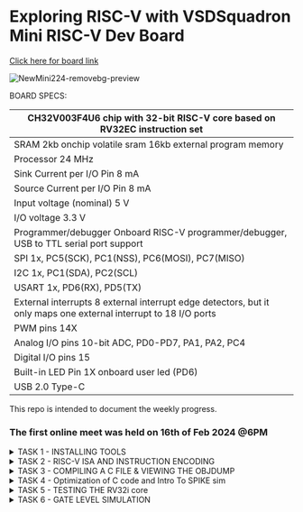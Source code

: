 # Exploring RISC-V with VSDSquadron Mini RISC-V Dev Board 

[Click here for board link](https://www.vlsisystemdesign.com/vsdsquadronmini/)


![NewMini224-removebg-preview](https://github.com/Nawras-Ahamed/VSD_Squadron_mini_Research/assets/50738659/02693492-c8b9-44a6-90ef-6c6281721042)



BOARD SPECS:

| CH32V003F4U6 chip with 32-bit RISC-V core based on RV32EC instruction set |
| ------------------------------------------------------------------------- 
| SRAM                                                                       2kb onchip volatile sram     16kb external program memory                                    |
| Processor                                                                  24 MHz                                                                                       |
| Sink Current per I/O Pin                                                   8 mA                                                                                         |
| Source Current per I/O Pin                                                 8 mA                                                                                         |
| Input voltage (nominal)                                                    5 V                                                                                          |
| I/O voltage                                                                3.3 V                                                                                        |
| Programmer/debugger                                                        Onboard RISC-V programmer/debugger, USB to TTL serial port support                           |
| SPI                                                                        1x, PC5(SCK), PC1(NSS), PC6(MOSI), PC7(MISO)                                                 |
| I2C                                                                        1x, PC1(SDA), PC2(SCL)                                                                       |
| USART                                                                      1x, PD6(RX), PD5(TX)                                                                         |
| External interrupts                                                        8 external interrupt edge detectors, but it only maps one external interrupt to 18 I/O ports |
| PWM pins                                                                   14X                                                                                          |
| Analog I/O pins                                                            10-bit ADC, PD0-PD7, PA1, PA2, PC4                                                           |
| Digital I/O pins                                                           15                                                                                           |
| Built-in LED Pin                                                           1X onboard user led (PD6)                                                                    |
| USB 2.0 Type-C                                                            
   

This repo is intended to document the weekly progress.

### The first online meet was held on 16th of Feb 2024 @6PM

<details>
    <summary> TASK 1 - INSTALLING TOOLS</summary>

1) install RISC-V GNU Toolchain 

2) install Yosys 

3) install iverilog 

4) install gtkwave

### CLONING RISC-V GNU TOOLCHAIN

```sudo apt install git-all```   # To install git

```sudo apt-get install autoconf automake autotools-dev curl python3 libmpc-dev libmpfr-dev libgmp-dev gawk build-essential bison flex texinfo gperf libtool patchutils bc zlib1g-dev libexpat-dev``` *make sure to install the dependencies*

![gnu_dependencies](https://github.com/Nawras-Ahamed/VSD_Squadron_mini_Research/assets/50738659/3a354063-2d87-44c5-8b54-e2f13d2b1965)

```git clone https://github.com/riscv/riscv-gnu-toolchain```

![gnu_toolchain_clone](https://github.com/Nawras-Ahamed/VSD_Squadron_mini_Research/assets/50738659/760e3e42-8c07-4254-80a3-050e489ac42d)


## Create a opt dir
```mkdir /opt/riscv```  *try sudo incase of permission denial*

In my case I created a driectory ```mkdir riscv``` and ``` chmod 777 home/nawras/riscv ```

## Config and make inside the risc-v gnu toolchain dir 

```./configure --prefix=/opt/riscv```  

In my case ```./configure --prefix=/home/nawras/riscv```  

Then
```make``` **(Have patience)**

### Troubleshooting

**ERROR 1**: "gcc not found"
try ```sudo apt-get install build-essential```
see if gcc is in /usr/bin/

**ERROR 2**: "no acceptable c compiler found in $PATH"
Open the .bashrc by any editors like vim,emacs,nano,gedit ```nano ~/.bashrc``` 
Add the below line at the end of .bashrc and save it
```export PATH="$PATH:/usr/bin/gcc```

**ERROR 3**: Even after installing gcc g++ sometimes it shows 'gcc' command not found ,though it suggest to ```sudo apt install gcc``` which again will cause the same error. I figured this by ```ls```'ing the /usr/bin directory to find the gcc g++ cc to be in red text with black background indicates broken link or missing file.


Better purge it at **YOUR OWN RISK** and reinstall it again.
```sudo apt-get purge gcc```

or **REINSTALL** ```sudo apt-get install --reinstall gcc``` (didn't work for me)



### INSTALLING IVERILOG GTKWAVE & YOSYS

### YOSYS

```bash
git clone https://github.com/YosysHQ/yosys.git
cd yosys 
sudo apt-get install build-essential clang bison flex \libreadline-dev gawk tcl-dev libffi-dev git \ graphviz xdot pkg-config python3 libboost-system-dev\libboost-python-dev libboost-filesystem-dev zlib1g-dev
make config-gcc
make 
sudo make install
```

![yosys_make](https://github.com/Nawras-Ahamed/VSD_Squadron_mini_Research/assets/50738659/e722e508-0802-4f50-9cb6-02e9c6bafe48)


![buildsuccess_yosys](https://github.com/Nawras-Ahamed/VSD_Squadron_mini_Research/assets/50738659/5e10e5b8-19dd-4460-994f-2759e9b942b1)


### iVerilog

```
sudo apt-get install iverilog
```


### GTkWave
``` sudo apt-get install gtkwave ```

![iverilog_gtkwave](https://github.com/Nawras-Ahamed/VSD_Squadron_mini_Research/assets/50738659/344a4225-c6bb-4728-a325-ac66d1621b28)

</details>


<details>
  <summary> TASK 2 - RISC-V ISA AND INSTRUCTION ENCODING </summary>
  
  ### THE RISC-V ISA

[Instruction Set Manual](https://riscv.org/wp-content/uploads/2017/05/riscv-spec-v2.2.pdf)


The RISC-V ISA is defined as a base integer ISA, which must be present in any implementation, plus optional extensions to the base ISA.
The base integer instruction set, also known as the "RV32I" or "RV64I" instruction set, depending on the address space size, provides the core functionality required for general-purpose computing. 
It includes instructions for arithmetic, logical and control,memory access and manipulation <br>

The instruction Encoding of an operation in binary is known as its instruction format. RISC-V employs six core instruction formats, each encoded in a fixed-length 32-bit format for streamlined decoding and execution. These formats fall into six types:

R-type: For register-to-register operations like arithmetic and logical operations, utilizing three register operands. <br>
I-type: For short immediate operations involving arithmetic and logical operations with a 12-bit immediate value, employing two register operands. <br>
S-type: For store operations transferring data from a register to memory, involving two register operands and a 12-bit immediate value for memory address offset. <br>
B-type: For conditional branch operations directing control flow based on a condition, with two register operands and a 12-bit immediate value for branch target address. <br>
U-type: For operations with a 20-bit immediate(long) value, such as loading a constant or setting the upper 20 bits of a register. <br>
J-type: For unconditional jump operations transferring control to a different instruction unconditionally, with one register operand and a 20-bit immediate value for the jump target address. <br>

![image](https://github.com/Nawras-Ahamed/VSD_Squadron_mini_Research/assets/50738659/c5ee17d3-5017-41ba-bdbb-7c3acead31d8)


Instruction 1 : ``` add r6, r2, r1``` <br>
Instruction Type : **R-TYPE ARITHMETIC** <br>
Instruction Specification : Performs addition operation on the contents of registers r2 and r1 and stores the result in register r6. <br>
Instruction Encoding : | 0 0 0 0 0 0 0 | r1 | r2 | 0 0 0 | r6 | 0 1 1 0 0 1 1 |


Instruction 2 : ``` sub r7, r1, r2 ``` <br>
Instruction Type : **R-TYPE ARITHMETIC** <br>
Instruction Specification : Performs subtraction operation on the contents of registers r2 and r1 and stores the result in register r7. <br>
Instruction Encoding : | 0 1 0 0 0 0 0 | r2 | r1 | 0 0 0 | r7 | 0 1 1 0 0 1 1 |

Instruction 3 : ``` and r8, r1, r3``` <br>
Instruction Type : **R-TYPE LOGICAL** <br>
Instruction Specification : Performs bitwise AND operation between the contents of registers r1 and r3 and stores the result in register r8. <br>
Instruction Encoding : | 0 0 0 0 0 0 0 | r3 | rs1 | 1 1 1 | r8 | 0 1 1 0 0 1 1 |

Instruction 4 : ```or r9, r2, r5``` <br>
Instruction Type : **R-TYPE LOGICAL** <br>
Instruction Specification : Performs bitwise OR operation between the contents of registers r2 and r5 and stores the result in register r9. <br>
Instruction Encoding : | 0 0 0 0 0 0 0 | r5 | r2 | 1 1 0 | r9 | 0 1 1 0 0 1 1 |

Instruction 5 : ```xor r10, r1, r4``` <br>
Instruction Type : **R-TYPE LOGICAL** <br>
Instruction Specification : Performs bitwise XOR operation between the contents of registers r1 and r4 and stores the result in register r10. <br>
Instruction Encoding : | 0 0 0 0 0 0 0 | r4 | r1 | 1 0 0 | r10 | 0 1 1 0 0 1 1 |

Instruction 6 : ```slt r11, r2, r4``` <br>
Instruction Type : **R-TYPE LOGICAL** <br>
Instruction Specification : . It stands for "Set Less Than", and it compares the values in registers r2 and r4. If the value in r2 is less than the value in r4, it sets the value of r11 to 1; otherwise, it sets it to 0 <br>
Instruction Encoding : | 0 0 0 0 0 0 0 | rs4 | rs2 | 1 1 1 | r11 | 0 1 1 0 0 1 1 |

Instruction 7 : ```addi r12, r4, 5``` <br>
Instruction Type : **I-Type** <br>
Instruction Specification : adds the immediate value 5 to the value in register r4 and stores the result in register r12 <br>
Instruction Encoding :| 0 0 0 0 0 0 0 0 0 1 0 1 | rs4 | 0 0 0 | r12 |0 1 0 0 0 1 1 |

Instruction 8 : ```sw r3, r1, 2``` <br>
Instruction Type : **S-TYPE** <br>
Instruction Specification : stores the value from register r3 into the memory address formed by adding the immediate offset 2 to the value in register r1 <br>
Instruction Encoding : | 0 0 0 0 0 0 0 | r3 | r1 | 0 1 0 | 0 0 0 1 0 | 0 1 0 0 0 1 1 |

Instruction 9 : ```lw r13, r1, 2``` <br>
Instruction Type : **S-TYPE** <br>
Instruction Specification : used to load a 32-bit value from memory into a register <br>
Instruction Encoding : | 0 0 0 0 0 0 0 0 0 0 1 0| r1 | 0 1 0 | r13 | 0 0 0 0 0 1 1 |

Instruction 10 : ```beq r0, r0, 15``` <br>
Instruction Type : **B-TYPE** <br>
Instruction Specification :checks if the values in registers r0 and r0 are equal. Since r0 is typically the zero register (hardwired to zero) this always evaluates TRUE <br>
Instruction Encoding : | imm[12|10:5] | r0 | r0 | 0 0 0 | imm[4:1|11] | 1 1 0 0 0 1 1 |

Instruction 11 : ```bne r0, r1, 20``` <br>
Instruction Type : **B-TYPE** <br>
Instruction Specification :checks if the values in registers r0 and r1 are not equal If they are not equal the program will branch by adding the immediate offset of 20 to the PC <br>
Instruction Encoding : | imm[12|10:5] | r0 | r0 | 0 0 1 | imm[4:1|11] | 1 1 0 0 0 1 1 |

Instruction 12 : ```sll r15, r1, r2(2)``` <br>
Instruction Type : **R-TYPE** <br>
Instruction Specification :logical left shift on the value in register r1, shifting it left by a number of bits specified by the value in register r2 which is 2 in this case and stores the result in register r15 <br>
Instruction Encoding : | 0 0 0 0 0 0 0 | r1 | r2 | 0 0 1 | r15 | 0 1 1 0 0 1 1 |

Instruction 13 : ```srl r16, r14, r2(2)``` <br>
Instruction Type : **R-TYPE** <br>
Instruction Specification :logical right shift on the value in register r14, shifting it left by a number of bits specified by the value in register r2 which is 2 in this case and stores the result in register r16 <br>
Instruction Encoding : | 0 0 0 0 0 0 0 | r1 | r2 | 1 0 1 | r6 | 0 1 1 0 0 1 1 |


</details>


<details>
    <summary> TASK 3 - COMPILING A C FILE & VIEWING THE OBJDUMP</summary>
   I just created a C program that sorts an array.

    #include <stdio.h>

    void main()

    {

        int i, j, a, n, x[30];

        printf("Enter the value of N \n");

        scanf("%d", &n);

        printf("Enter the numbers \n");

        for (i = 0; i < n; ++i)

            scanf("%d", &x[i]);

        for (i = 0; i < n; ++i)

        {
             for (j = i + 1; j < n; ++j)

            {

                if (x[i] > x[j])

                {

                   a =  x[i];

                    x[i] = x[j];

                    x[j] = a;

                }
            }

	}

	 for (i = 0; i < n; ++i)

            printf("%d \t", x[i]);

}



```riscv64-unknown-elf-gcc -o1 -o sorti.o sorti.```
![riscv_compile](https://github.com/Nawras-Ahamed/VSD_Squadron_mini_Research/assets/50738659/b7e607e7-9cf9-4129-bbb0-401b85ef644a)


The obj file can be seen after running this 

while i can also see the riscv assembly 
```riscv64-unknown-elf-objdump -d sorti.o | less```

![main](https://github.com/Nawras-Ahamed/VSD_Squadron_mini_Research/assets/50738659/54aab80e-5bb5-4448-a04b-f81d87b61810)


    
   
</details>
<details>
    <summary> TASK 4 - Optimization of C code and Intro To SPIKE sim </summary>

**Why do we need Optimization?**
[Optimize-options in gcc](https://gcc.gnu.org/onlinedocs/gcc/Optimize-Options.html)

Turning on optimization flags makes the compiler attempt to improve the performance and/or code size at the expense of compilation time and possibly the ability to debug the program

With ```-O1```, the compiler tries to reduce code size and execution time, without performing any optimizations.
Optimize even more. GCC performs nearly all supported optimizations that do not involve a space-speed tradeoff. As compared to -O, this option increases both compilation time and the performance of the generated code. 

With ```-Ofast``` it enables all -O3(optimize yet more) optimizations. It also enables optimizations that are not valid for all standard-compliant programs.

____________________
**ASM FOR SORTING AN ARRAY**

```bash
riscv64-unknown-elf-gcc -O1 -o sort.o sorti.c
riscv64-unknown-elf-objdump -d sort.o | less
```

```asm
00000000000101a4 <main>:
   101a4:       7135                    addi    sp,sp,-160
   101a6:       ed06                    sd      ra,152(sp)
   101a8:       00022537                lui     a0,0x22
   101ac:       24050513                addi    a0,a0,576 # 22240 <__clzdi2+0x3e>
   101b0:       496000ef                jal     10646 <puts>
   101b4:       18ec                    addi    a1,sp,124
   101b6:       00022537                lui     a0,0x22
   101ba:       25850513                addi    a0,a0,600 # 22258 <__clzdi2+0x56>
   101be:       490000ef                jal     1064e <scanf>
   101c2:       00022537                lui     a0,0x22
   101c6:       26050513                addi    a0,a0,608 # 22260 <__clzdi2+0x5e>
   101ca:       47c000ef                jal     10646 <puts>
   101ce:       57f6                    lw      a5,124(sp)
   101d0:       0af05063                blez    a5,10270 <main+0xcc>
   101d4:       e922                    sd      s0,144(sp)
   101d6:       e526                    sd      s1,136(sp)
   101d8:       e14a                    sd      s2,128(sp)
   101da:       848a                    mv      s1,sp
   101dc:       4401                    li      s0,0
   101de:       00022937                lui     s2,0x22
   101e2:       85a6                    mv      a1,s1
   101e4:       25890513                addi    a0,s2,600 # 22258 <__clzdi2+0x56>
   101e8:       466000ef                jal     1064e <scanf>
   101ec:       2405                    addiw   s0,s0,1
   101ee:       57f6                    lw      a5,124(sp)
   101f0:       0491                    addi    s1,s1,4
   101f2:       fef448e3                blt     s0,a5,101e2 <main+0x3e>
   101f6:       08f05063                blez    a5,10276 <main+0xd2>
   101fa:       004c                    addi    a1,sp,4
   101fc:       fff7889b                addiw   a7,a5,-1
   10200:       1882                    slli    a7,a7,0x20
   10202:       0208d893                srli    a7,a7,0x20
   10206:       8e3e                    mv      t3,a5
   10208:       4501                    li      a0,0
   1020a:       ffe7881b                addiw   a6,a5,-2
   1020e:       00810313                addi    t1,sp,8
   10212:       a00d                    j       10234 <main+0x90>
   10214:       0791                    addi    a5,a5,4
   10216:       00c78b63                beq     a5,a2,1022c <main+0x88>
   1021a:       ffc5a703                lw      a4,-4(a1)
   1021e:       4394                    lw      a3,0(a5)
   10220:       fee6dae3                bge     a3,a4,10214 <main+0x70>
   10224:       fed5ae23                sw      a3,-4(a1)
   10228:       c398                    sw      a4,0(a5)
   1022a:       b7ed                    j       10214 <main+0x70>
   1022c:       0505                    addi    a0,a0,1
   1022e:       0591                    addi    a1,a1,4
   10230:       01c50f63                beq     a0,t3,1024e <main+0xaa>
   10234:       0005079b                sext.w  a5,a0
   10238:       01150b63                beq     a0,a7,1024e <main+0xaa>
   1023c:       40f8063b                subw    a2,a6,a5
   10240:       1602                    slli    a2,a2,0x20
   10242:       9201                    srli    a2,a2,0x20
   10244:       962a                    add     a2,a2,a0
   10246:       060a                    slli    a2,a2,0x2
   10248:       961a                    add     a2,a2,t1
   1024a:       87ae                    mv      a5,a1
   1024c:       b7f9                    j       1021a <main+0x76>
   1024e:       848a                    mv      s1,sp
   10250:       4401                    li      s0,0
   10252:       00022937                lui     s2,0x22
   10256:       408c                    lw      a1,0(s1)
   10258:       27890513                addi    a0,s2,632 # 22278 <__clzdi2+0x76>
   1025c:       33c000ef                jal     10598 <printf>
   10260:       2405                    addiw   s0,s0,1
   10262:       0491                    addi    s1,s1,4
   10264:       57f6                    lw      a5,124(sp)
   10266:       fef448e3                blt     s0,a5,10256 <main+0xb2>
   1026a:       644a                    ld      s0,144(sp)
   1026c:       64aa                    ld      s1,136(sp)
   1026e:       690a                    ld      s2,128(sp)
   10270:       60ea                    ld      ra,152(sp)
   10272:       610d                    addi    sp,sp,160
   10274:       8082                    ret
   10276:       644a                    ld      s0,144(sp)
   10278:       64aa                    ld      s1,136(sp)
   1027a:       690a                    ld      s2,128(sp)
   1027c:       bfd5                    j       10270 <main+0xcc>
```
____________________

```bash
riscv64-unknown-elf-gcc -Ofast -o sort.o sorti.c
riscv64-unknown-elf-objdump -d sort.o | less
```

```asm
0000000000010104 <main>:
   10104:       00022537                lui     a0,0x22
   10108:       7171                    addi    sp,sp,-176
   1010a:       21050513                addi    a0,a0,528 # 22210 <__clzdi2+0x3c>
   1010e:       f506                    sd      ra,168(sp)
   10110:       e54e                    sd      s3,136(sp)
   10112:       506000ef                jal     10618 <puts>
   10116:       000229b7                lui     s3,0x22
   1011a:       004c                    addi    a1,sp,4
   1011c:       22898513                addi    a0,s3,552 # 22228 <__clzdi2+0x54>
   10120:       500000ef                jal     10620 <scanf>
   10124:       00022537                lui     a0,0x22
   10128:       23050513                addi    a0,a0,560 # 22230 <__clzdi2+0x5c>
   1012c:       4ec000ef                jal     10618 <puts>
   10130:       4792                    lw      a5,4(sp)
   10132:       06f05b63                blez    a5,101a8 <main+0xa4>
   10136:       f122                    sd      s0,160(sp)
   10138:       0020                    addi    s0,sp,8
   1013a:       ed26                    sd      s1,152(sp)
   1013c:       e94a                    sd      s2,144(sp)
   1013e:       4481                    li      s1,0
   10140:       8922                    mv      s2,s0
   10142:       85ca                    mv      a1,s2
   10144:       22898513                addi    a0,s3,552
   10148:       4d8000ef                jal     10620 <scanf>
   1014c:       4512                    lw      a0,4(sp)
   1014e:       2485                    addiw   s1,s1,1
   10150:       0911                    addi    s2,s2,4
   10152:       fea4c8e3                blt     s1,a0,10142 <main+0x3e>
   10156:       04a05663                blez    a0,101a2 <main+0x9e>
   1015a:       4785                    li      a5,1
   1015c:       02f50663                beq     a0,a5,10188 <main+0x84>
   10160:       006c                    addi    a1,sp,12
   10162:       4805                    li      a6,1
   10164:       87ae                    mv      a5,a1
   10166:       8742                    mv      a4,a6
   10168:       4390                    lw      a2,0(a5)
   1016a:       ffc5a683                lw      a3,-4(a1)
   1016e:       2705                    addiw   a4,a4,1
   10170:       00d65563                bge     a2,a3,1017a <main+0x76>
   10174:       fec5ae23                sw      a2,-4(a1)
   10178:       c394                    sw      a3,0(a5)
   1017a:       0791                    addi    a5,a5,4
   1017c:       fea746e3                blt     a4,a0,10168 <main+0x64>
   10180:       2805                    addiw   a6,a6,1
   10182:       0591                    addi    a1,a1,4
   10184:       ff0510e3                bne     a0,a6,10164 <main+0x60>
   10188:       4481                    li      s1,0
   1018a:       00022937                lui     s2,0x22
   1018e:       400c                    lw      a1,0(s0)
   10190:       24890513                addi    a0,s2,584 # 22248 <__clzdi2+0x74>
   10194:       2485                    addiw   s1,s1,1
   10196:       3d4000ef                jal     1056a <printf>
   1019a:       4792                    lw      a5,4(sp)
   1019c:       0411                    addi    s0,s0,4
   1019e:       fef4c8e3                blt     s1,a5,1018e <main+0x8a>
   101a2:       740a                    ld      s0,160(sp)
   101a4:       64ea                    ld      s1,152(sp)
   101a6:       694a                    ld      s2,144(sp)
   101a8:       70aa                    ld      ra,168(sp)
   101aa:       69aa                    ld      s3,136(sp)
   101ac:       614d                    addi    sp,sp,176
   101ae:       8082                    ret
```
______________________
**INSTALLING SPIKE**

[SPIKE RISCV ISA SIM](https://github.com/riscv-software-src/riscv-isa-sim)
  
  ```bash
 git clone https://github.com/riscv-software-src/riscv-isa-sim.git
 sudo apt-get install device-tree-compiler libboost-regex-dev
 mkdir build
 cd build
 ../configure --prefix=/home/nawras/riscv
 make
 sudo make install

 ```
The ```--prefix=/home/nawras/riscv``` is where the path is set to.

**INSTALLING RISCV PROXY KERNEL (PK)**

```bash
git clone https://github.com/riscv-software-src/riscv-pk.git
mkdir build
cd build
../configure --prefix=/home/nawras/riscv --host=riscv64-unknown-elf
make
make install
```

[**TROUBLESHOOT 1 -  HOST COMPILER , riscv-unknown-elf & PATH**](https://github.com/riscv-software-src/riscv-pk/issues/204)

![image](https://github.com/Nawras-Ahamed/VSD_Squadron_mini_Research/assets/50738659/29b8b342-f2fd-45f4-9392-8227509e8fb9)

**ERROR 2** 
![image](https://github.com/Nawras-Ahamed/VSD_Squadron_mini_Research/assets/50738659/bd31c5d7-1b43-4082-9db3-fcd12714ac29)

[**TROUBLESHOOT 2 - Error: unrecognized opcode fence.i, extension zifencei required**](https://github.com/riscv-software-src/riscv-pk/issues/260) <br>

Looks like the fence instruction is needed and I have to build a seperate riscv gnu toolchain for this by 
```bash
cd riscv-gnu-toolchain
mkdir build
cd build
../configure --prefix=/home/nawras/riscv --with-arch=rv64gc_zfencei --with-abi=lp64d
make
```

NOW I HAVE TO AGAIN CONFIGURE AND BUILD THE PROXY KERNEL 
```bash
git clone https://github.com/riscv-software-src/riscv-pk.git
mkdir build
cd build
../configure --prefix=/home/nawras/riscv --host=riscv64-unknown-elf
make
make install
```
*I HAD  NO ERRORS AFTER THESE STEPS*
![PK SUCCESS](https://github.com/Nawras-Ahamed/VSD_Squadron_mini_Research/assets/50738659/5e67e505-9f26-4d6d-a538-5427e6701266)
___________________________

**OUTPUT WITH SPIKE PK**

![spike_pk_o1](https://github.com/Nawras-Ahamed/VSD_Squadron_mini_Research/assets/50738659/d435db5a-bcc8-41fb-85f4-1599983dbad1)

**OUTPUT WITH GCC**

![image](https://github.com/Nawras-Ahamed/VSD_Squadron_mini_Research/assets/50738659/6f847479-1a6b-4551-9366-b5d473e0f003)

</details>


<details>
  <summary> TASK 5 - TESTING THE RV32i core </summary>

[Original Source](https://github.com/vinayrayapati/rv32i)


![instructions_half-done](https://github.com/Nawras-Ahamed/VSD_Squadron_mini_Research/assets/50738659/a796cca4-a63c-4953-91bd-8e4ff8a34577)


<details>
	<summary> ADD r6, r2, r1</summary>
 			
 
	Instruction 1 :  add r6, r2, r1
	Instruction Type : R-TYPE ARITHMETIC
	Instruction Specification : Performs addition operation on the contents of registers r2 and r1 and stores the result in register r6.
	Instruction Encoding : | 0 0 0 0 0 0 0 | r1 | r2 | 0 0 0 | r6 | 0 1 1 0 0 1 1 |

![image](https://github.com/Nawras-Ahamed/VSD_Squadron_mini_Research/assets/50738659/b827d936-7a05-4868-b792-bcc92c4085c1)


 Can see that ALU out contents are being written back to the reg file after two clock cycles and the opcode decode in the above waveform
</details>


<details>
<summary> SUB r7, r1, r2</summary>
 			
 
	Instruction 2 : sub r7, r1, r2
	Instruction Type : R-TYPE ARITHMETIC
	Instruction Specification : Performs subtraction operation on the contents of registers r2 and r1 and stores the result in register r7.
	Instruction Encoding : | 0 1 0 0 0 0 0 | r2 | r1 | 0 0 0 | r7 | 0 1 1 0 0 1 1 |

![image](https://github.com/Nawras-Ahamed/VSD_Squadron_mini_Research/assets/50738659/f9b98cd3-18db-4d92-960b-b25d7a14fcce)


Here the result is FFFFFFFF which is -1 in signed decimal representation as we have r2 = 2 and r1 = 1.
 
 
</details>


<details>
<summary> AND r8, r1, r3</summary>
 			
 
	Instruction 3 :  and r8, r1, r3
	Instruction Type : R-TYPE LOGICAL
	Instruction Specification : Performs bitwise AND operation between the contents of registers r1 and r3 and stores the result in register r8.
	Instruction Encoding : | 0 0 0 0 0 0 0 | r3 | rs1 | 1 1 1 | r8 | 0 1 1 0 0 1 1 |
![image](https://github.com/Nawras-Ahamed/VSD_Squadron_mini_Research/assets/50738659/9487ea91-c78f-449c-93e9-79f840de0580)


r1 = 1  (01)
r3 = 3  (11)
So r8 = (01) on `and` operation

</details>

<details>
<summary> OR r9, r2, r5</summary>
 			
 
	Instruction 4 : or r9, r2, r5
	Instruction Type : R-TYPE LOGICAL
	Instruction Specification : Performs bitwise OR operation between the contents of registers r2 and r5 and stores the result in register r9.
	Instruction Encoding : | 0 0 0 0 0 0 0 | r5 | r2 | 1 1 0 | r9 | 0 1 1 0 0 1 1 |

r2 = 2  (010)
r5 = 5  (101)
So r9 = (111) on `or` operation

![image](https://github.com/Nawras-Ahamed/VSD_Squadron_mini_Research/assets/50738659/e8eadbc3-01e3-480c-8a5d-4cd1f79cad5d)


</details>

<details>
<summary> XOR r10, r1, r4</summary>
 			
 
	Instruction 5 : xor r10, r1, r4
	Instruction Type : R-TYPE LOGICAL
	Instruction Specification : Performs bitwise XOR operation between the contents of registers r1 and r4 and stores the result in register r10.
	Instruction Encoding : | 0 0 0 0 0 0 0 | r4 | r1 | 1 0 0 | r10 | 0 1 1 0 0 1 1 |
r1 = 1  (001)
r4 = 4  (100)
So r10 = (101) on `xor` operation

![image](https://github.com/Nawras-Ahamed/VSD_Squadron_mini_Research/assets/50738659/1df1b654-b160-48f3-8154-24af2437d493)


</details>

<details>
<summary> SLT r11, r2, r4</summary>
 			
	Instruction 6 : slt r11, r2, r4
	Instruction Type : R-TYPE LOGICAL
	Instruction Specification : . It stands for "Set Less Than", and it compares the values in registers r2 and r4. If the value in r2 is less than the value in r4, it sets the value of r11 to 1; otherwise, it sets it to 0
	Instruction Encoding : | 0 0 0 0 0 0 0 | rs4 | rs2 | 1 1 1 | r11 | 0 1 1 0 0 1 1 |

r2 = 2 (010)
r4 = 4 (100)

r11 = 1 since r2 value is less than r4 value

![image](https://github.com/Nawras-Ahamed/VSD_Squadron_mini_Research/assets/50738659/81414194-c6e8-4508-872a-1102a466a110)

</details>

<details>
<summary> ADDI r12, r4, 5</summary>
 			
	Instruction 7 : addi r12, r4, 5
	Instruction Type : I-Type
	Instruction Specification : adds the immediate value 5 to the value in register r4 and stores the result in register r12
	Instruction Encoding :| 0 0 0 0 0 0 0 0 0 1 0 1 | rs4 | 0 0 0 | r12 |0 1 0 0 0 1 1 |

imm_value = 5
r4 = 4

r12 -> (r4)+5 
r12 = 9

![image](https://github.com/Nawras-Ahamed/VSD_Squadron_mini_Research/assets/50738659/1e847afa-efbe-4020-b437-9c68f110411d)

can see the `ID_EX_IMMEDIATE SIGNAL` @48ms getting loaded with 00000005

![image](https://github.com/Nawras-Ahamed/VSD_Squadron_mini_Research/assets/50738659/4d4276aa-1a02-42ab-b3e9-ac45c76ea4cb)


</details>

<details>
<summary> SW r3, r1, 2</summary>
	
	Instruction 8 : sw r3, r1, 2
	Instruction Type : S-TYPE
	Instruction Specification : stores the value from register r3 into the memory address formed by adding the immediate offset 2 to the value in register r1
	Instruction Encoding : | 0 0 0 0 0 0 0 | r3 | r1 | 0 1 0 | 0 0 0 1 0 | 0 1 0 0 0 1 1 |

imm_value (offset)  = 2
r1 = 1 
r3 = 3

effective_addr = 3 
MEM[effective_addr] -> (r3)


![image](https://github.com/Nawras-Ahamed/VSD_Squadron_mini_Research/assets/50738659/cf132ff6-c383-426c-8188-bab9e2bf1d2c)

Can see the value `3` being written @72 ms into the memory 

</details>

<details>
<summary> LW r13, r1, 2</summary>
	
	Instruction 9 : lw r13, r1, 2
	Instruction Type : S-TYPE
	Instruction Specification : used to load a 32-bit value from memory into a register
	Instruction Encoding : | 0 0 0 0 0 0 0 0 0 0 1 0| r1 | 0 1 0 | r13 | 0 0 0 0 0 1 1 |

imm_value (offset)  = 2
r1 = 1 
effective_addr = 3 
(MEM[effective_addr]) = 3 <br>

r13 = 3 (from the memory)

![image](https://github.com/Nawras-Ahamed/VSD_Squadron_mini_Research/assets/50738659/fb45c8bc-84cf-4d2b-a13c-5682031b8cba)


Can see the value `3` being written from memory to the register @80ms since the prev instruction was of storing the data at the same location and now its loading it into a register we dont find to see any change in the signals(held @ 3)

</details>

<details>
<summary> BEQ r0, r0, 15</summary>
	
	Instruction 10 : beq r0, r0, 15
	Instruction Type : B-TYPE
	Instruction Specification :checks if the values in registers r0 and r0 are equal. Since r0 is typically the zero register (hardwired to zero) this always evaluates TRUE
	Instruction Encoding : | imm[12|10:5] | r0 | r0 | 0 0 0 | imm[4:1|11] | 1 1 0 0 0 1 1 |

The expression is always true, so the `BR_EN= 1` @72ms 

![image](https://github.com/Nawras-Ahamed/VSD_Squadron_mini_Research/assets/50738659/ac114bc0-20bf-4053-b46c-17571a884ee9)



In this final stage, the branch target address is determined, but no write-back operation occurs.


Instead, the branch target address is passed to the next stage of the pipeline to update the program counter which can be seen at the cursor in the picture @78ms (see the PROGRAM COUNTER `NPC`)
0C to 19 (19-C = 13 in decimal)this happens due to the imm_value = 15 which becomes the target address and gets updated to the Program Counter. 
![image](https://github.com/Nawras-Ahamed/VSD_Squadron_mini_Research/assets/50738659/7640f390-de5a-45c8-9cf1-80cdd0eaadb3)



So we can say that the PC has jumped as the Branch conditions are met.

We can conclude that after this their would be no instructions (as per the verilog code) to be exceuted so we get no Writeback operations to take place, But since it's a 5-Stage pipelined processor The other instructions might have been done halfway till Execute stage which can be seen clearly at the `EX_MEM_ALUOUT`
![image](https://github.com/Nawras-Ahamed/VSD_Squadron_mini_Research/assets/50738659/03487ba4-69e3-4897-bcf2-1d5e28f7d5d7) 

</details>

<details>

<summary> ADD r14,r2,r2</summary>
	
	Instruction 11:  add r14, r2, r2
	Instruction Type : R-TYPE ARITHMETIC
	Instruction Specification : Performs addition operation on the contents of registers r2 and r2 and stores the result in register r14.
	Instruction Encoding : | 0 0 0 0 0 0 0 | r2 | r2 | 0 0 0 | r14 | 0 1 1 0 0 1 1 |

`MEM[25] <= 32'h00210700;         //add r14,r2,r2.(i11)`

r2 = 2
r14 = 4

![image](https://github.com/Nawras-Ahamed/VSD_Squadron_mini_Research/assets/50738659/4234f260-e79c-4a31-99d3-3b937bee2162)

</details>
____________________________

### Since there were other instructions which were commented out


<details> 

 
<summary> BNE r0, r1, 20</summary>
	
	Instruction 11 : bne r0, r1, 20
	Instruction Type : B-TYPE
	Instruction Specification :checks if the values in registers r0 and r1 are not equal If they are not equal the program will branch by adding the immediate offset of 20 to the PC
	Instruction Encoding : | imm[12|10:5] | r0 | r0 | 0 0 1 | imm[4:1|11] | 1 1 0 0 0 1 1 |


![image](https://github.com/Nawras-Ahamed/VSD_Squadron_mini_Research/assets/50738659/febefaed-18c5-42cc-b516-c9168a6269d8)


WE can see that `BR_EN=1` @108ms

In this final stage, the branch target address is determined, but no write-back operation occurs.
Instead, the branch target address is passed to the next stage of the pipeline to update the program counter which can be seen at the cursor in the picture @84ms (see the PROGRAM COUNTER `NPC`)
1E to 30 (30-1E = 18 in decimal) this happens due to the imm_value = 20 which becomes the target address and gets updated to the Program Counter. 


So we can say that the PC has jumped  as the Branch conditions are met.

</details>

<details>
	
<summary> SLL r15, r1, r2(2)</summary>
	
	Instruction 12 : sll r15, r1, r2(2)
	Instruction Type : R-TYPE
	Instruction Specification :logical left shift on the value in register r1, shifting it left by a number of bits specified by the value in register r2 which is 2 in this case and stores the result in register r15
	Instruction Encoding : | 0 0 0 0 0 0 0 | r1 | r2 | 0 0 1 | r15 | 0 1 1 0 0 1 1 |


![image](https://github.com/Nawras-Ahamed/VSD_Squadron_mini_Research/assets/50738659/f1b7801d-65d6-41ef-8611-973eea7fff04)

Since r1 = 001
on left shift of 2 we get 100 which is 4 in decimal hence it's stored at r15 and can be seen at the cursor

</details>

<details>
	
<summary> SRL r16, r14, r2(2)</summary>
	
	Instruction 13 : srl r16, r14, r2(2)
	Instruction Type : R-TYPE
	Instruction Specification :logical right shift on the value in register r14, shifting it left by a number of bits specified by the value in register r2 which is 2 in this case and stores the result in register r16
	Instruction Encoding : | 0 0 0 0 0 0 0 | r1 | r2 | 1 0 1 | r6 | 0 1 1 0 0 1 1 |


Since r14 = 4 , which was updated by the add instruction @150ms

On right shift to 2 we get r14 as 001 which is then stored in r16 register.

![image](https://github.com/Nawras-Ahamed/VSD_Squadron_mini_Research/assets/50738659/087d6488-ac4e-468f-b520-56194c803ae2)

</details>

</details>

<details>
	<summary> TASK 6 - GATE LEVEL SIMULATION </summary>

```bash
	cd rv32i
	yosys
	read_verilog iiitb_rv32i.v
	synth -top iiitb_rv32i
```
 ![image](https://github.com/Nawras-Ahamed/VSD_Squadron_mini_Research/assets/50738659/19bb02d3-dc62-48be-a78f-91ca0fcf3056)

 ```bash
dfflibmap -liberty /home/nawras/rv32i/lib/sky130_fd_sc_hd__tt_025C_1v80.lib
```
![image](https://github.com/Nawras-Ahamed/VSD_Squadron_mini_Research/assets/50738659/fe07dea0-5429-40f1-9097-91f87cbb4fdf)

```bash
proc; opt
```
![image](https://github.com/Nawras-Ahamed/VSD_Squadron_mini_Research/assets/50738659/0fb3d80a-a4de-44e3-8417-dfd7a47d9a8f)

```bash
abc -liberty /home/nawras/rv32i/lib/sky130_fd_sc_hd__tt_025C_1v80.lib -script +strash;scorr;ifraig;retime,{D};strash;dch,-f;map,-M,1,{D}
```

![image](https://github.com/Nawras-Ahamed/VSD_Squadron_mini_Research/assets/50738659/12ec4822-dfe2-4759-ad1b-4f430bb9de40)

```bash
clean
flatten
```

```bash
write_verilog -noattr iiitb_rv32i_synth.v
stat

=== iiitb_rv32i ===

   Number of wires:               5045
   Number of wire bits:          10081
   Number of public wires:         145
   Number of public wire bits:    4530
   Number of memories:               0
   Number of memory bits:            0
   Number of processes:              0
   Number of cells:               7300
     sky130_fd_sc_hd__a2111oi_0     14
     sky130_fd_sc_hd__a211o_1        7
     sky130_fd_sc_hd__a211oi_1      29
     sky130_fd_sc_hd__a21boi_0       4
     sky130_fd_sc_hd__a21o_1        37
     sky130_fd_sc_hd__a21oi_1      382
     sky130_fd_sc_hd__a221o_1        3
     sky130_fd_sc_hd__a221oi_1      17
     sky130_fd_sc_hd__a222oi_1     217
     sky130_fd_sc_hd__a22o_1         8
     sky130_fd_sc_hd__a22oi_1      592
     sky130_fd_sc_hd__a311oi_1       3
     sky130_fd_sc_hd__a31o_1         1
     sky130_fd_sc_hd__a31oi_1       22
     sky130_fd_sc_hd__a32o_1         1
     sky130_fd_sc_hd__a32oi_1       33
     sky130_fd_sc_hd__a41oi_1        2
     sky130_fd_sc_hd__and2_0        21
     sky130_fd_sc_hd__and3_1        41
     sky130_fd_sc_hd__and3b_1        3
     sky130_fd_sc_hd__and4_1        14
     sky130_fd_sc_hd__buf_1          4
     sky130_fd_sc_hd__clkinv_1      38
     sky130_fd_sc_hd__dfrtp_1       32
     sky130_fd_sc_hd__dfxtp_1     1758
     sky130_fd_sc_hd__maj3_1         2
     sky130_fd_sc_hd__mux2_1        34
     sky130_fd_sc_hd__nand2_1     1737
     sky130_fd_sc_hd__nand2b_1      18
     sky130_fd_sc_hd__nand3_1      110
     sky130_fd_sc_hd__nand3b_1       7
     sky130_fd_sc_hd__nand4_1       25
     sky130_fd_sc_hd__nand4b_1       2
     sky130_fd_sc_hd__nor2_1       138
     sky130_fd_sc_hd__nor2b_1       18
     sky130_fd_sc_hd__nor3_1        46
     sky130_fd_sc_hd__nor3b_1        8
     sky130_fd_sc_hd__nor4_1        79
     sky130_fd_sc_hd__o2111ai_1      7
     sky130_fd_sc_hd__o211ai_1      11
     sky130_fd_sc_hd__o21a_1         1
     sky130_fd_sc_hd__o21ai_0     1602
     sky130_fd_sc_hd__o221ai_1       3
     sky130_fd_sc_hd__o22ai_1       19
     sky130_fd_sc_hd__o311a_1        1
     sky130_fd_sc_hd__o311ai_0       1
     sky130_fd_sc_hd__o31ai_1       21
     sky130_fd_sc_hd__o32ai_1        9
     sky130_fd_sc_hd__o41ai_1        1
     sky130_fd_sc_hd__or2_0         24
     sky130_fd_sc_hd__or3_1         19
     sky130_fd_sc_hd__or3b_1         5
     sky130_fd_sc_hd__or4_1          2
     sky130_fd_sc_hd__xnor2_1       45
     sky130_fd_sc_hd__xor2_1        22
```

</details>
